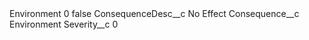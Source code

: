 <?xml version="1.0" encoding="UTF-8"?>
<CustomMetadata xmlns="http://soap.sforce.com/2006/04/metadata" xmlns:xsi="http://www.w3.org/2001/XMLSchema-instance" xmlns:xsd="http://www.w3.org/2001/XMLSchema">
    <label>Environment 0</label>
    <protected>false</protected>
    <values>
        <field>ConsequenceDesc__c</field>
        <value xsi:type="xsd:string">No Effect</value>
    </values>
    <values>
        <field>Consequence__c</field>
        <value xsi:type="xsd:string">Environment</value>
    </values>
    <values>
        <field>Severity__c</field>
        <value xsi:type="xsd:string">0</value>
    </values>
</CustomMetadata>
